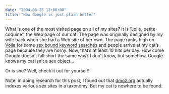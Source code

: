 ```yaml
---
date: "2004-08-25 12:00:00"
title: "How Google is just plain better"
---
```




What is one of the most visited page on all of my sites? It is &ldquo;Jolie, petite coquine&rdquo;, the Web page of our cat. The page was originally designed by my wife back when she had a Web site of her own. The page ranks high on [Voila](http://www.voila.fr) for some [sex bound keyword searches](http://search.ke.voila.fr/S/voila?rtype=kw&#038;profil=voila&#038;bhv=web_fr&#038;rdata=jolie+coquine) and people arrive at my cat&rsquo;s page because they are horny. Now, that&rsquo;s at least 10 hits per day. How come Google doesn&rsquo;t fall short the same way? I don&rsquo;t know, but somehow, Google knows my cat isn&rsquo;t a sex object&hellip;

Or is she? Well, check it out for yourself!

Note: in doing research for this post, I found out that [dmoz.org](http://www.dmoz.org) actually indexes various sex sites in a taxonomy. But my cat is nowhere to be found.

